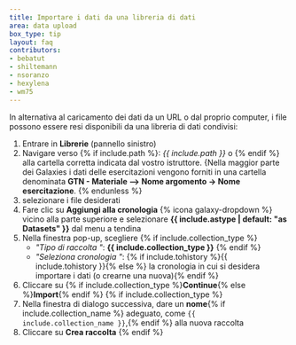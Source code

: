 ```yaml
---
title: Importare i dati da una libreria di dati
area: data upload
box_type: tip
layout: faq
contributors:
- bebatut
- shiltemann
- nsoranzo
- hexylena
- wm75
---
```




In alternativa al caricamento dei dati da un URL o dal proprio computer, i file possono essere resi disponibili da una libreria di dati condivisi:

1. Entrare in **Librerie** (pannello sinistro)
2. Navigare verso {% if include.path %}: *{{ include.path }}* o {% endif %} alla cartella corretta indicata dal vostro istruttore. {Nella maggior parte dei Galaxies i dati delle esercitazioni vengono forniti in una cartella denominata **GTN - Materiale --> Nome argomento -> Nome esercitazione**. {% endunless %}
3. selezionare i file desiderati
4. Fare clic su **Aggiungi alla cronologia** {% icona galaxy-dropdown %} vicino alla parte superiore e selezionare **{{ include.astype | default: "as Datasets" }}** dal menu a tendina
5. Nella finestra pop-up, scegliere {% if include.collection_type %}
   * *"Tipo di raccolta "*: **{{ include.collection_type }}** {% endif %}
   * *"Seleziona cronologia "*: {% if include.tohistory %}{{ include.tohistory }}{% else %} la cronologia in cui si desidera importare i dati (o crearne una nuova){% endif %}
6. Cliccare su {% if include.collection_type %}**Continue**{% else %}**Import**{% endif %} {% if include.collection_type %}
7. Nella finestra di dialogo successiva, dare un **nome**{% if include.collection_name %} adeguato, come `{{ include.collection_name }}`,{% endif %} alla nuova raccolta
8. Cliccare su **Crea raccolta** {% endif %}

